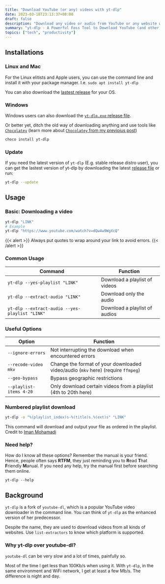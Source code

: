 ```yaml
---
title: "Download YouTube (or any) videos with yt-dlp"
date: 2023-03-18T23:13:37+08:00
draft: false
description: "Download any video or audio from YouTube or any website with yt-dlp"
summary: "yt-dlp - A Powerful Foss Tool to Download YouTube (and other) Videos"
topics: ["tech", "productivity"]
---
```


## Installations

### Linux and Mac

For the Linux elitists and Apple users, you can use the command line and
install it with your package manager. I.e. `sudo apt install yt-dlp`

You can also download the [lastest
release](https://github.com/yt-dlp/yt-dlp#release-files) for your OS.

### Windows 

Windows users can also download the [`yt-dlp.exe` release
file](https://chocolatey.org/install#individual).

Or better yet, ditch the old way of downloading anything and use tools like
[`Chocolatey`](https://chocolatey.org/install#individual) (learn more about
[`Chocolatey` from my previoius
post](/posts/chocolatey-is-how-every-windows-users-should-install-their-apps/))
```sh
choco install yt-dlp
```

### Update

If you need the latest version of `yt-dlp` (E.g. stable release distro user),
you can get the lastest version of yt-dlp by downloading the latest [release
file](https://github.com/yt-dlp/yt-dlp#release-files) or run:
```sh
yt-dlp --update
```

## Usage

### Basic: Downloading a video

```sh
yt-dlp "LINK"
# Example
yt-dlp "https://www.youtube.com/watch?v=dQw4w9WgXcQ"
```

{{< alert >}}
Always put quotes to wrap around your link to avoid errors.
{{< /alert >}}

### Common Usage

Command | Function
---|---
`yt-dlp --yes-playlist "LINK"` | Download a playlist of videos
`yt-dlp --extract-audio "LINK"` | Download only the audio
`yt-dlp --extract-audio --yes-playlist "LINK"` | Download a playlist of audios

### Useful Options

Option | Function
---|---
`--ignore-errors` | Not interrupting the download when encountered errors
`--recode-video mkv` | Change the format of your downloaded video/audio (`mkv` here) (require `ffmpeg`)
`--geo-bypass` | Bypass geographic restrictions
`--playlist-items 4-20` | Only download certain videos from a playlist (4th to 20th here)

### Numbered playlist download

```sh
yt-dlp -o "%(playlist_index)s-%(title)s.%(ext)s" "LINK"
```

This command will download and output your file as ordered in the playlist.
Credit to [Iman
Mohamadi](https://askubuntu.com/questions/694848/how-to-download-a-youtube-playlist-with-numbered-prefix-via-youtube-dl) 

### Need help?

How do I know all these options? Remember the manual is your friend. Hence,
people often says **RTFM**, they just reminding you to **R**ead **T**hat
**F**riendly **M**anual. If you need any help, try the manual first before
searching them online.

```
yt-dlp --help
```

##  Background

`yt-dlp` is a fork of `youtube-dl`, which is a popular YouTube video downloader
in the command line. You can think of `yt-dlp` as the enhanced version of her
predecessor.

Despite the name, they are used to download videos from all kinds of
websites. Use `list-extractors` to know which platform is supported.

### Why yt-dlp over youtube-dl?

`youtube-dl` can be very slow and a lot of times, painfully so.

Most of the time I get less than 100Kb/s when using it. With `yt-dlp`, in the
same environment and WiFi network, I get at least a few Mb/s. The difference is
night and day.
